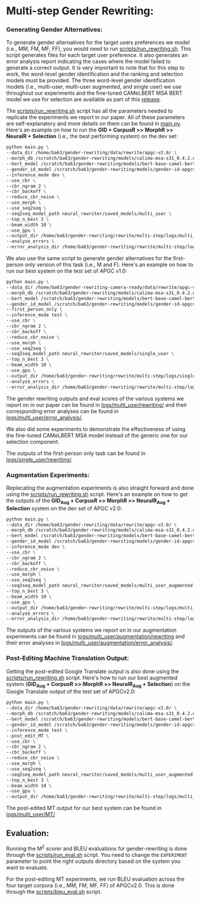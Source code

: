 # Multi-step Gender Rewriting:

### Generating Gender Alternatives:
To generate gender alternatives for the target users preferences we model (i.e., MM, FM, MF, FF), you would need to run [scripts/run_rewriting.sh](scripts/run_rewriting.sh). This script generates files for each target user preference. It also generates an error analysis report indicating the cases where the model failed to generate a correct output. It is very important to note that for this step to work, the word-level gender identification and the ranking and selection models must be provided. The three word-level gender identification models (i.e., multi-user, multi-user augmented, and single user) we use throughout our experiments and the fine-tuned CAMeLBERT MSA BERT model we use for selection are available as part of this [release](https://github.com/balhafni/gender-rewriting/releases/tag/gender-rewriting-models).<br/>

The [scripts/run_rewriting.sh](scripts/run_rewriting.sh) script has all the parameters needed to replicate the experiments we report in our paper. All of these parameters are self-explanatory and more details on them can be found in [main.py](https://github.com/balhafni/gender-rewriting/blob/master/rewrite/multi-step/main.py). Here's an example on how to run the **GID + CorpusR >> MorphR >> NeuralR + Selection** (i.e., the best performing system) on the dev set:

```bash
python main.py \
--data_dir /home/ba63/gender-rewriting/data/rewrite/apgc-v2.0/ \
--morph_db /scratch/ba63/gender-rewriting/models/calima-msa-s31_0.4.2.db \
--bert_model /scratch/ba63/gender-rewriting/models/bert-base-camel-bert-msa-apgcv2.0 \
--gender_id_model /scratch/ba63/gender-rewriting/models/gender-id-apgcv2.0 \
--inference_mode dev \
--use_cbr \
--cbr_ngram 2 \
--cbr_backoff \
--reduce_cbr_noise \
--use_morph \
--use_seq2seq \
--seq2seq_model_path neural_rewriter/saved_models/multi_user \
--top_n_best 3 \
--beam_width 10 \
--use_gpu \
--output_dir /home/ba63/gender-rewriting/rewrite/multi-step/logs/multi_user/rewriting/CorpusR_MorphR_NeuralR
--analyze_errors \
--error_analysis_dir /home/ba63/gender-rewriting/rewrite/multi-step/logs/multi_user/error_analysis/CorpusR_MorphR_NeuralR
```

We also use the same script to generate gender alternatives for the first-person only version of this task (i.e., M and F). Here's an example on how to run our best system on the test set of APGC v1.0:

```bash
python main.py \
--data_dir /home/ba63/gender-rewriting-camera-ready/data/rewrite/apgc-v1.0/ \
--morph_db /scratch/ba63/gender-rewriting/models/calima-msa-s31_0.4.2.db \
--bert_model /scratch/ba63/gender-rewriting/models/bert-base-camel-bert-msa-apgcv2.0 \
--gender_id_model /scratch/ba63/gender-rewriting/models/gender-id-apgcv1.0 \
--first_person_only \
--inference_mode test \
--use_cbr \
--cbr_ngram 2 \
--cbr_backoff \
--reduce_cbr_noise \
--use_morph \
--use_seq2seq \
--seq2seq_model_path neural_rewriter/saved_models/single_user \
--top_n_best 3 \
--beam_width 10 \
--use_gpu \
--output_dir /home/ba63/gender-rewriting/rewrite/multi-step/logs/single_user/CorpusR_MorphR_NeuralR_test \
--analyze_errors \
--error_analysis_dir /home/ba63/gender-rewriting/rewrite/multi-step/logs/single_user/CorpusR_MorphR_NeuralR_test
```

The gender rewriting outputs and eval scores of the various systems we report on in our paper can be found in [logs/multi_user/rewriting/](logs/multi_user/rewriting/) and their corresponding error analyses can be found in [logs/multi_user/error_analysis/](logs/multi_user/error_analysis/).<br/>

We also did some experiments to demonstrate the effectiveness of using the fine-tuned CAMeLBERT MSA model instead of the generic one for our selection component.

The outputs of the first-person only task can be found in [logs/single_user/rewriting/](logs/single_user/rewriting/).

### Augmentation Experiments:
Replecating the augmentation experiments is also straight forward and done using the [scripts/run_rewriting.sh](scripts/run_rewriting.sh) script. Here's an example on how to get the outputs of the **GID<sub>Aug</sub> + CorpusR >> MorphR >> NeuralR<sub>Aug</sub> + Selection** system on the dev set of APGC v2.0:

```bash
python main.py \
--data_dir /home/ba63/gender-rewriting/data/rewrite/apgc-v2.0/ \
--morph_db /scratch/ba63/gender-rewriting/models/calima-msa-s31_0.4.2.db \
--bert_model /scratch/ba63/gender-rewriting/models/bert-base-camel-bert-msa-apgcv2.0 \
--gender_id_model /scratch/ba63/gender-rewriting/models/gender-id-apgcv2.0-aug \
--inference_mode dev \
--use_cbr \
--cbr_ngram 2 \
--cbr_backoff \
--reduce_cbr_noise \
--use_morph \
--use_seq2seq \
--seq2seq_model_path neural_rewriter/saved_models/multi_user_augmented \
--top_n_best 3 \
--beam_width 10 \
--use_gpu \
--output_dir /home/ba63/gender-rewriting/rewrite/multi-step/logs/multi_user/augmentation/rewriting/CorpusR_MorphR_NeuralR_aug_GID_aug
--analyze_errors \
--error_analysis_dir /home/ba63/gender-rewriting/rewrite/multi-step/logs/multi_user/augmentation/error_analysis/CorpusR_MorphR_NeuralR_aug_GID_aug
```

The outputs of the various systems we report on in our augmentation experiments can be found in [logs/multi_user/augmentation/rewriting](logs/multi_user/augmentation/rewriting) and their error analyses in [logs/multi_user/augmentation/error_analysis/](logs/multi_user/augmentation/error_analysis).


### Post-Editing Machine Translation Output:
Getting the post-edited Google Translate output is also done using the [scripts/run_rewriting.sh](scripts/run_rewriting.sh) script.
Here's how to run our best augmented system (**GID<sub>Aug</sub> + CorpusR >> MorphR >> NeuralR<sub>Aug</sub> + Selection**) on the Google Translate output of the test set of APGCv2.0:
```bash
python main.py \
--data_dir /home/ba63/gender-rewriting/data/rewrite/apgc-v2.0/ \
--morph_db /scratch/ba63/gender-rewriting/models/calima-msa-s31_0.4.2.db \
--bert_model /scratch/ba63/gender-rewriting/models/bert-base-camel-bert-msa-apgcv2.0 \
--gender_id_model /scratch/ba63/gender-rewriting/models/gender-id-apgcv2.0-aug \
--inference_mode test \
--post_edit_MT \
--use_cbr \
--cbr_ngram 2 \
--cbr_backoff \
--reduce_cbr_noise \
--use_morph \
--use_seq2seq \
--seq2seq_model_path neural_rewriter/saved_models/multi_user_augmented \
--top_n_best 3 \
--beam_width 10 \
--use_gpu \
--output_dir /home/ba63/gender-rewriting/rewrite/multi-step/logs/multi_user/MT/CorpusR_MorphR_NeuralR_aug_GID_aug_test
```

The post-edited MT output for our best system can be found in [logs/multi_user/MT/](logs/multi_user/MT/)

## Evaluation:
Running the M<sup>2</sup> scorer and BLEU evaluations for gender-rewriting is done through the [scripts/run_eval.sh](scripts/run_eval.sh) script. You need to change the `EXPERIMENT` parameter to point the right outputs directory based on the system you want to evaluate.</br>

For the post-editing MT experiments, we run BLEU evaluation across the four target corpora (i.e., MM, FM, MF, FF) of APGCv2.0. This is done through the [scripts/bleu_eval.sh](scripts/bleu_eval.sh) script.
